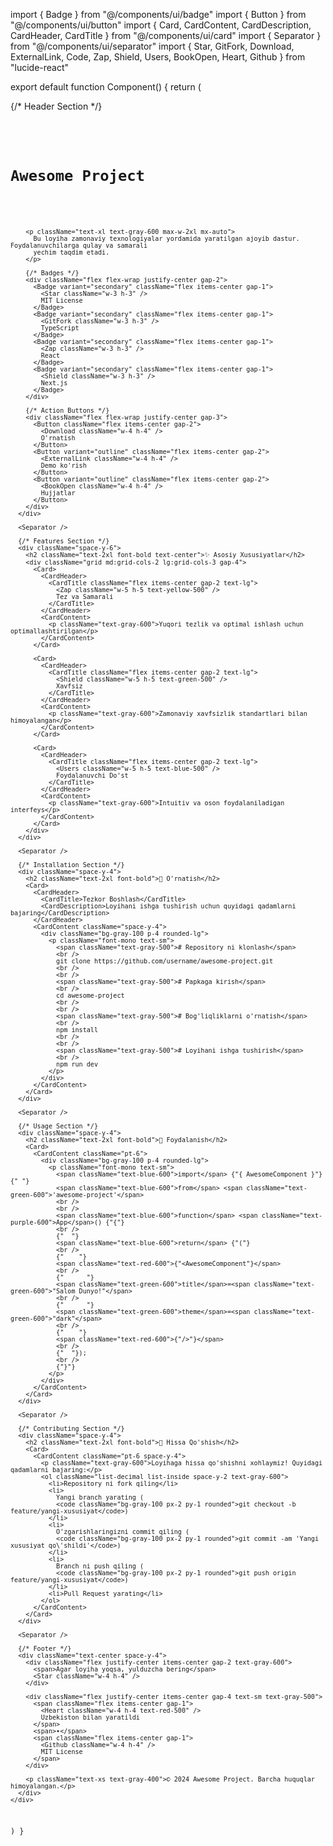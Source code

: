 import { Badge } from "@/components/ui/badge"
import { Button } from "@/components/ui/button"
import { Card, CardContent, CardDescription, CardHeader, CardTitle } from "@/components/ui/card"
import { Separator } from "@/components/ui/separator"
import { Star, GitFork, Download, ExternalLink, Code, Zap, Shield, Users, BookOpen, Heart, Github } from "lucide-react"

export default function Component() {
  return (
    <div className="max-w-4xl mx-auto p-6 space-y-8 bg-white">
      {/* Header Section */}
      <div className="text-center space-y-4">
        <div className="flex items-center justify-center gap-3">
          <div className="w-12 h-12 bg-gradient-to-br from-blue-500 to-purple-600 rounded-lg flex items-center justify-center">
            <Code className="w-6 h-6 text-white" />
          </div>
          <h1 className="text-4xl font-bold bg-gradient-to-r from-blue-600 to-purple-600 bg-clip-text text-transparent">
            Awesome Project
          </h1>
        </div>

        <p className="text-xl text-gray-600 max-w-2xl mx-auto">
          Bu loyiha zamonaviy texnologiyalar yordamida yaratilgan ajoyib dastur. Foydalanuvchilarga qulay va samarali
          yechim taqdim etadi.
        </p>

        {/* Badges */}
        <div className="flex flex-wrap justify-center gap-2">
          <Badge variant="secondary" className="flex items-center gap-1">
            <Star className="w-3 h-3" />
            MIT License
          </Badge>
          <Badge variant="secondary" className="flex items-center gap-1">
            <GitFork className="w-3 h-3" />
            TypeScript
          </Badge>
          <Badge variant="secondary" className="flex items-center gap-1">
            <Zap className="w-3 h-3" />
            React
          </Badge>
          <Badge variant="secondary" className="flex items-center gap-1">
            <Shield className="w-3 h-3" />
            Next.js
          </Badge>
        </div>

        {/* Action Buttons */}
        <div className="flex flex-wrap justify-center gap-3">
          <Button className="flex items-center gap-2">
            <Download className="w-4 h-4" />
            O'rnatish
          </Button>
          <Button variant="outline" className="flex items-center gap-2">
            <ExternalLink className="w-4 h-4" />
            Demo ko'rish
          </Button>
          <Button variant="outline" className="flex items-center gap-2">
            <BookOpen className="w-4 h-4" />
            Hujjatlar
          </Button>
        </div>
      </div>

      <Separator />

      {/* Features Section */}
      <div className="space-y-6">
        <h2 className="text-2xl font-bold text-center">✨ Asosiy Xususiyatlar</h2>
        <div className="grid md:grid-cols-2 lg:grid-cols-3 gap-4">
          <Card>
            <CardHeader>
              <CardTitle className="flex items-center gap-2 text-lg">
                <Zap className="w-5 h-5 text-yellow-500" />
                Tez va Samarali
              </CardTitle>
            </CardHeader>
            <CardContent>
              <p className="text-gray-600">Yuqori tezlik va optimal ishlash uchun optimallashtirilgan</p>
            </CardContent>
          </Card>

          <Card>
            <CardHeader>
              <CardTitle className="flex items-center gap-2 text-lg">
                <Shield className="w-5 h-5 text-green-500" />
                Xavfsiz
              </CardTitle>
            </CardHeader>
            <CardContent>
              <p className="text-gray-600">Zamonaviy xavfsizlik standartlari bilan himoyalangan</p>
            </CardContent>
          </Card>

          <Card>
            <CardHeader>
              <CardTitle className="flex items-center gap-2 text-lg">
                <Users className="w-5 h-5 text-blue-500" />
                Foydalanuvchi Do'st
              </CardTitle>
            </CardHeader>
            <CardContent>
              <p className="text-gray-600">Intuitiv va oson foydalaniladigan interfeys</p>
            </CardContent>
          </Card>
        </div>
      </div>

      <Separator />

      {/* Installation Section */}
      <div className="space-y-4">
        <h2 className="text-2xl font-bold">🚀 O'rnatish</h2>
        <Card>
          <CardHeader>
            <CardTitle>Tezkor Boshlash</CardTitle>
            <CardDescription>Loyihani ishga tushirish uchun quyidagi qadamlarni bajaring</CardDescription>
          </CardHeader>
          <CardContent className="space-y-4">
            <div className="bg-gray-100 p-4 rounded-lg">
              <p className="font-mono text-sm">
                <span className="text-gray-500"># Repository ni klonlash</span>
                <br />
                git clone https://github.com/username/awesome-project.git
                <br />
                <br />
                <span className="text-gray-500"># Papkaga kirish</span>
                <br />
                cd awesome-project
                <br />
                <br />
                <span className="text-gray-500"># Bog'liqliklarni o'rnatish</span>
                <br />
                npm install
                <br />
                <br />
                <span className="text-gray-500"># Loyihani ishga tushirish</span>
                <br />
                npm run dev
              </p>
            </div>
          </CardContent>
        </Card>
      </div>

      <Separator />

      {/* Usage Section */}
      <div className="space-y-4">
        <h2 className="text-2xl font-bold">📖 Foydalanish</h2>
        <Card>
          <CardContent className="pt-6">
            <div className="bg-gray-100 p-4 rounded-lg">
              <p className="font-mono text-sm">
                <span className="text-blue-600">import</span> {"{ AwesomeComponent }"}{" "}
                <span className="text-blue-600">from</span> <span className="text-green-600">'awesome-project'</span>
                <br />
                <br />
                <span className="text-blue-600">function</span> <span className="text-purple-600">App</span>() {"{"}
                <br />
                {"  "}
                <span className="text-blue-600">return</span> {"("}
                <br />
                {"    "}
                <span className="text-red-600">{"<AwesomeComponent"}</span>
                <br />
                {"      "}
                <span className="text-green-600">title</span>=<span className="text-green-600">"Salom Dunyo!"</span>
                <br />
                {"      "}
                <span className="text-green-600">theme</span>=<span className="text-green-600">"dark"</span>
                <br />
                {"    "}
                <span className="text-red-600">{"/>"}</span>
                <br />
                {"  "});
                <br />
                {"}"}
              </p>
            </div>
          </CardContent>
        </Card>
      </div>

      <Separator />

      {/* Contributing Section */}
      <div className="space-y-4">
        <h2 className="text-2xl font-bold">🤝 Hissa Qo'shish</h2>
        <Card>
          <CardContent className="pt-6 space-y-4">
            <p className="text-gray-600">Loyihaga hissa qo'shishni xohlaymiz! Quyidagi qadamlarni bajaring:</p>
            <ol className="list-decimal list-inside space-y-2 text-gray-600">
              <li>Repository ni fork qiling</li>
              <li>
                Yangi branch yarating (
                <code className="bg-gray-100 px-2 py-1 rounded">git checkout -b feature/yangi-xususiyat</code>)
              </li>
              <li>
                O'zgarishlaringizni commit qiling (
                <code className="bg-gray-100 px-2 py-1 rounded">git commit -am 'Yangi xususiyat qo\'shildi'</code>)
              </li>
              <li>
                Branch ni push qiling (
                <code className="bg-gray-100 px-2 py-1 rounded">git push origin feature/yangi-xususiyat</code>)
              </li>
              <li>Pull Request yarating</li>
            </ol>
          </CardContent>
        </Card>
      </div>

      <Separator />

      {/* Footer */}
      <div className="text-center space-y-4">
        <div className="flex justify-center items-center gap-2 text-gray-600">
          <span>Agar loyiha yoqsa, yulduzcha bering</span>
          <Star className="w-4 h-4" />
        </div>

        <div className="flex justify-center items-center gap-4 text-sm text-gray-500">
          <span className="flex items-center gap-1">
            <Heart className="w-4 h-4 text-red-500" />
            Uzbekiston bilan yaratildi
          </span>
          <span>•</span>
          <span className="flex items-center gap-1">
            <Github className="w-4 h-4" />
            MIT License
          </span>
        </div>

        <p className="text-xs text-gray-400">© 2024 Awesome Project. Barcha huquqlar himoyalangan.</p>
      </div>
    </div>
  )
}
